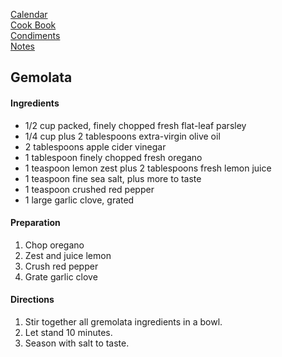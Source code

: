 [Calendar](https://github.com/vmsmith/EDT/blob/master/calendar.md)     
[Cook Book](https://github.com/vmsmith/CookBook/blob/master/README.md)          
[Condiments](https://github.com/vmsmith/CookBook/blob/master/condiments.md)       
[Notes](https://github.com/vmsmith/CookBook/blob/master/notes.md)      

## Gemolata   

#### Ingredients   
* 1/2 cup packed, finely chopped fresh flat-leaf parsley    
* 1/4 cup plus 2 tablespoons extra-virgin olive oil    
* 2 tablespoons apple cider vinegar    
* 1 tablespoon finely chopped fresh oregano    
* 1 teaspoon lemon zest plus 2 tablespoons fresh lemon juice    
* 1 teaspoon fine sea salt, plus more to taste    
* 1 teaspoon crushed red pepper    
* 1 large garlic clove, grated

#### Preparation    
1. Chop oregano
2. Zest and juice lemon
3. Crush red pepper
4. Grate garlic clove   

#### Directions   
1. Stir together all gremolata ingredients in a bowl.
2. Let stand 10 minutes.
3. Season with salt to taste.
